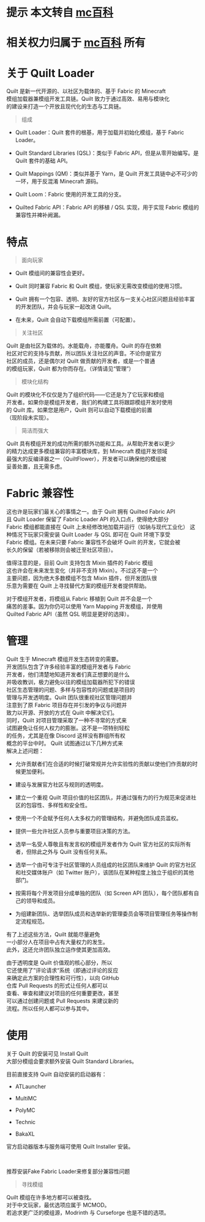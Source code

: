 # 提示 本文转自 [mc百科](https://www.mcmod.cn/class/3901.html)
# 相关权力归属于 [mc百科](https://www.mcmod.cn/class/3901.html) 所有

# 关于 Quilt Loader

Quilt 是新一代开源的、以社区为载体的、基于 Fabric 的 Minecraft  
模组加载器兼模组开发工具链。Quilt 致力于通过高效、易用与模块化  
的建设来打造一个开放且现代化的生态与工具链。

> 组成

- Quilt Loader：Quilt 套件的根基，用于加载并初始化模组，基于 Fabric Loader。

- Quilt Standard Libraries (QSL)：类似于 Fabric API，但是从零开始编写。是 Quilt 套件的基础 API。

- Quilt Mappings (QM)：类似并基于 Yarn，是 Quilt 开发工具链中必不可少的一环，用于反混淆 Minecraft 源码。

- Quilt Loom：Fabric 使用的开发工具的分支。

- Quilted Fabric API：Fabric API 的移植 / QSL 实现，用于实现 Fabric 模组的兼容性并裨补阙漏。

# 特点

> 面向玩家

- Quilt 模组间的兼容性会更好。

- Quilt 同时兼容 Fabric 和 Quilt 模组，使玩家无需改变模组的使用习惯。

- Quilt 拥有一个包容、透明、友好的官方社区与一支关心社区问题且经验丰富的开发团队，并会与玩家一起改进 Quilt。

- 在未来，Quilt 会自动下载模组所需前置（可配置）。

> 关注社区

Quilt 是由社区为载体的。水能载舟，亦能覆舟。Quilt 的存在依赖  
社区对它的支持与贡献，所以团队关注社区的声音。不论你是官方  
社区的成员，还是偶尔对 Quilt 做贡献的开发者，或是一个普通  
的模组玩家，Quilt 都为你而存在。（详情请见“管理”）

> 模块化结构

Quilt 的模块化不仅仅是为了组织代码——它还是为了它玩家和模组  
开发者。如果你是模组开发者，我们的构建工具将跟踪模组开发时使用  
的 Quilt 库。如果您是用户，Quilt 则可以自动下载模组的前置  
（现阶段未实现）。

> 简洁而强大

Quilt 具有模组开发的成功所需的额外功能和工具。从帮助开发者以更少  
的精力达成更多模组兼容的丰富模块库，到 Minecraft 模组开发领域  
最强大的反编译器之一（QuiltFlower），开发者可以确保他的模组被  
妥善处置，且无需多虑。

# Fabric 兼容性

这也许是玩家们最关心的事情之一。由于 Quilt 拥有 Quilted Fabric API  
且 Quilt Loader 保留了 Fabric Loader API 的入口点，使得绝大部分  
Fabric 模组都能直接在 Quilt 上未经修改地加载并运行（如钠与现代工业化） 
这种情况下玩家只需安装 Quilt Loader 与 QSL 即可在 Quilt 环境下享受  
Fabric 模组。在未来只要 Fabric 兼容性不会破坏 Quilt 的开发，它就会被  
长久的保留（若被移除则会被迁至社区项目）。

值得注意的是，目前 Quilt 支持包含 Mixin 插件的 Fabric 模组  
这也许会在未来发生变化（并非不支持 Mixin）。不过这不是一个  
主要问题，因为绝大多数模组不包含 Mixin 插件，但开发团队很  
乐意为需要在 Quilt 上寻找替代方案的模组开发者提供帮助。

对于模组开发者，将模组从 Fabric 移植到 Quilt 并不会是一个  
痛苦的差事。因为你仍可以使用 Yarn Mapping 开发模组，并使用  
Quilted Fabric API（虽然 QSL 明显是更好的选择）。

# 管理

Quilt 生于 Minecraft 模组开发生态转变的需要。  
开发团队包含了许多经验丰富的模组开发者与 Fabric  
开发者，他们清楚地知道开发者们真正想要的是什么  
并吸收教训，极力避免以往的模组加载器所犯下的错误  
社区生态管理的问题、多样与包容性的问题或是项目的  
管理与开发透明度。Quilt 团队很重视社区管理问题并  
注意到了原 Fabric 项目存在并引发的争议与问题并  
致力以开源、开放的方式在 Quilt 中解决它们。  
同时，Quilt 对项目管理采取了一种不寻常的方式来  
试图避免让任何人权力的膨胀。这不是一项特别轻松  
的任务，尤其是在像 Discord 这样没有群组所有权  
概念的平台中时。 Quilt 试图通过以下几种方式来  
解决上述问题：

- 允许贡献者们在合适的时候打破常规并允许实验性的贡献以使他们作贡献的时候更加便利。

- 建设与发展官方社区与规则的透明度。

- 建立一个重视 Quilt 项目价值的社区团队，并通过强有力的行为规范来促进社区的包容性、多样性和安全性。

- 使用一个不会赋予任何人太多权力的管理结构，并避免团队成员滥权。

- 提供一些允许社区人员参与重要项目决策的方法。

- 选举一名受人尊敬且有发言权的模组开发者作为 Quilt 官方社区的实际所有者，但除此之外与 Quilt 没有任何关系。

- 选举一个由可专注于社区管理的人员组成的社区团队来维护 Quilt 的官方社区和社交媒体账户（如 Twitter 账户），该团队在某种程度上独立于组织的其他部门。

- 按需将每个开发项目分成单独的团队（如 Screen API 团队），每个团队都有自己的领导和成员。

- 为组建新团队、选举团队成员和选举新的管理委员会等项目管理任务等操作制定流程规范。

有了上述这些方法，Quilt 就能尽量避免  
一小部分人在项目中占有大量权力的发生。  
此外，这还允许团队独立运作使其更加高效。

由于透明度是 Quilt 价值观的核心部分，所以  
它还使用了”评论请求“系统（即通过评论的反应  
来确定此方案的合理性和可行性），以向 GitHub  
仓库 Pull Requests 的形式让任何人都可以  
查看、审查和建议对项目的任何重要更改，甚至  
可以通过创建问题或 Pull Requests 来建议新的  
流程。所以任何人都可以参与其中。

# 使用

关于 Quilt 的安装可见 Install Quilt  
大部分模组会要求额外安装 Quilt Standard Libraries。

目前直接支持 Quilt 自动安装的启动器有：

- ATLauncher

- MultiMC

- PolyMC

- Technic

- BakaXL

官方启动器版本与服务端可使用 Quilt Installer 安装。  

⠀  

推荐安装Fake Fabric Loader来修复部分兼容性问题


> 寻找模组

Quilt 模组在许多地方都可以被查找。  
对于中文玩家，最优选项应属于 MCMOD。  
若追求更广泛的模组源，Modrinth 与 Curseforge 也是不错的选项。